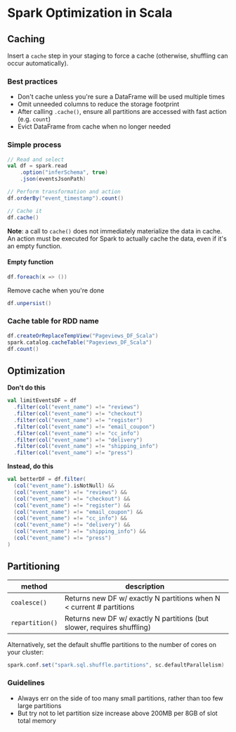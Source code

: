 # Spark Optimization in Scala

## Caching
Insert a `cache` step in your staging to force a cache (otherwise, shuffling can occur 
automatically).

### Best practices
* Don't cache unless you're sure a DataFrame will be used multiple times 
* Omit unneeded columns to reduce the storage footprint
* After calling `.cache()`, ensure all partitions are accessed with fast action (e.g. `count`)
* Evict DataFrame from cache when no longer needed

### Simple process
```scala
// Read and select
val df = spark.read
	.option("inferSchema", true)
	.json(eventsJsonPath)

// Perform transformation and action
df.orderBy("event_timestamp").count()

// Cache it
df.cache()
```

**Note**: a call to `cache()` does not immediately materialize the data in cache. An action must
be executed for Spark to actually cache the data, even if it's an empty function.

#### Empty function
```scala
df.foreach(x => ())
```

Remove cache when you're done
```scala
df.unpersist()
```

### Cache table for RDD name
```scala
df.createOrReplaceTempView("Pageviews_DF_Scala")
spark.catalog.cacheTable("Pageviews_DF_Scala")
df.count()
```

## Optimization
**Don't do this**
```scala
val limitEventsDF = df
  .filter(col("event_name") =!= "reviews")
  .filter(col("event_name") =!= "checkout")
  .filter(col("event_name") =!= "register")
  .filter(col("event_name") =!= "email_coupon")
  .filter(col("event_name") =!= "cc_info")
  .filter(col("event_name") =!= "delivery")
  .filter(col("event_name") =!= "shipping_info")
  .filter(col("event_name") =!= "press")
```

**Instead, do this**
```scala
val betterDF = df.filter( 
  (col("event_name").isNotNull) &&
  (col("event_name") =!= "reviews") &&
  (col("event_name") =!= "checkout") && 
  (col("event_name") =!= "register") && 
  (col("event_name") =!= "email_coupon") && 
  (col("event_name") =!= "cc_info") && 
  (col("event_name") =!= "delivery") && 
  (col("event_name") =!= "shipping_info") && 
  (col("event_name") =!= "press")
)
```

## Partitioning
| method          | description                                                             |
| --------------- | -----------                                                             |
| `coalesce()`    | Returns new DF w/ exactly N partitions when N < current # partitions    |
| `repartition()` | Returns new DF w/ exactly N partitions (but slower, requires shuffling) |

Alternatively, set the default shuffle partitions to the number of cores on your cluster:
```scala
spark.conf.set("spark.sql.shuffle.partitions", sc.defaultParallelism)
```

### Guidelines
* Always err on the side of too many small partitions, rather than too few large partitions
* But try not to let partition size increase above 200MB per 8GB of slot total memory
